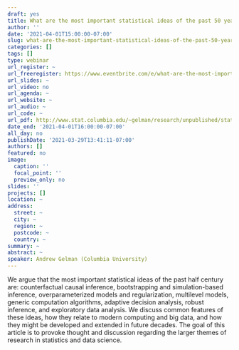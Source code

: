 ```yaml
---
draft: yes
title: What are the most important statistical ideas of the past 50 years?
author: ''
date: '2021-04-01T15:00:00-07:00'
slug: what-are-the-most-important-statistical-ideas-of-the-past-50-years
categories: []
tags: []
type: webinar
url_register: ~
url_freeregister: https://www.eventbrite.com/e/what-are-the-most-important-statistical-ideas-of-the-past-50-years-tickets-143001737045
url_slides: ~
url_video: no
url_agenda: ~
url_website: ~
url_audio: ~
url_code: ~
url_pdf: http://www.stat.columbia.edu/~gelman/research/unpublished/stat50.pdf
date_end: '2021-04-01T16:00:00-07:00'
all_day: no
publishDate: '2021-03-29T13:41:11-07:00'
authors: []
featured: no
image:
  caption: ''
  focal_point: ''
  preview_only: no
slides: ''
projects: []
location: ~
address:
  street: ~
  city: ~
  region: ~
  postcode: ~
  country: ~
summary: ~
abstract: ~
speaker: Andrew Gelman (Columbia University)
---
```

<!--more-->
We argue that the most important statistical ideas of the past half century are: counterfactual causal inference, bootstrapping and simulation-based inference, overparameterized models and regularization, multilevel models, generic computation algorithms, adaptive decision analysis, robust inference, and exploratory data analysis. We discuss common features of these ideas, how they relate to modern computing and big data, and how they might be developed and extended in future decades. The goal of this article is to provoke thought and discussion regarding the larger themes of research in statistics and data science.
